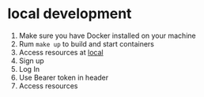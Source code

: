 # local development

1. Make sure you have Docker installed on your machine
2. Rum `make up` to build and start containers
3. Access resources at [local](http://localhost:3000)
  1. Sign up
  2. Log In
  3. Use Bearer token in header
  4. Access resources

